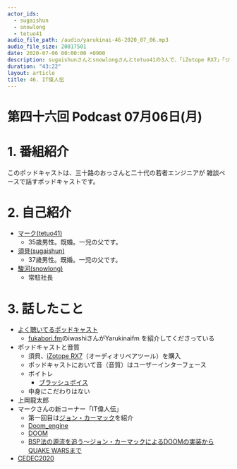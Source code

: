 ```yaml
---
actor_ids:
  - sugaishun
  - snowlong
  - tetuo41
audio_file_path: /audio/yarukinai-46-2020_07_06.mp3
audio_file_size: 20817501
date: 2020-07-06 00:00:00 +0900
description: sugaishunさんとsnowlongさんとtetuo41の3人で、「iZotope RX7」「ジョン・カーマック」「ゲーム業界」について話しました。
duration: "43:22"
layout: article
title: 46. IT偉人伝
---
```


# 第四十六回 Podcast 07月06日(月)

# 1. 番組紹介
  このポッドキャストは、三十路のおっさんと二十代の若者エンジニアが
  雑談ベースで話すポッドキャストです。

# 2. 自己紹介
- [マーク(tetuo41)](https://twitter.com/tetuo41)
  - 35歳男性。既婚。一児の父です。
- [須貝(sugaishun)](https://twitter.com/sugaishun)
  - 37歳男性。既婚。一児の父です。
- [駿河(snowlong)](https://twitter.com/_snowlong)
  - 常駐社長

# 3. 話したこと
- [よく聴いてるポッドキャスト](https://iwashi.co/2020/06/27/Podcasts2020)
  - [fukabori.fm](https://fukabori.fm/)のiwashiさんがYarukinaifm を紹介してくださっている
- ポッドキャストと音質
  - 須貝、[iZotope RX7](https://www.izotope.com/en/products/rx.html)（オーディオリペアツール）を購入
  - ポッドキャストにおいて音（音質）はユーザーインターフェース
  - ボイトレ
    - [ブラッシュボイス](https://brushvoice.net/)
  - 中身にこだわりはない
- 上岡龍太郎
- マークさんの新コーナー「IT偉人伝」
  - 第一回目は[ジョン・カーマック](https://ja.wikipedia.org/wiki/%E3%82%B8%E3%83%A7%E3%83%B3%E3%83%BBD%E3%83%BB%E3%82%AB%E3%83%BC%E3%83%9E%E3%83%83%E3%82%AF)を紹介
  - [Doom_engine](https://ja.wikipedia.org/wiki/Doom_engine)
  - [DOOM](https://github.com/id-Software/DOOM)
  - [BSP法の源流を追う～ジョン・カーマックによるDOOMの実装からQUAKE WARSまで](http://blogai.igda.jp/article/29853941.html)
- [CEDEC2020](https://cedec.cesa.or.jp/2020/)
